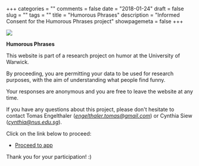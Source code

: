 +++
categories = ""
comments = false
date = "2018-01-24"
draft = false
slug = ""
tags = ""
title = "Humorous Phrases"
description = "Informed Consent for the Humorous Phrases project"
showpagemeta = false
+++

![](/img/warwick.png)

**Humorous Phrases**

This website is part of a research project on humor at the University of Warwick. 

By proceeding, you are permitting your data to be used for research purposes, with the aim of understanding what people find funny. 

Your responses are anonymous and you are free to leave the website at any time.

If you have any questions about this project, please don't hesitate to contact Tomas Engelthaler (*engelthaler.tomas@gmail.com*) or Cynthia Siew (*cynthia@nus.edu.sg*).
     
Click on the link below to proceed:

 * [Proceed to app](http://csqsiew.shinyapps.io/humorous_phrases2/)

Thank you for your participation! :) 

